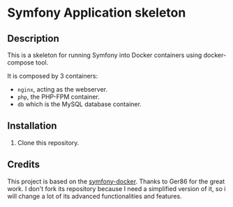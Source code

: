 # Symfony Application skeleton

## Description

This is a skeleton for running Symfony into Docker containers using docker-compose tool.

It is composed by 3 containers:

- `nginx`, acting as the webserver.
- `php`, the PHP-FPM container.
- `db` which is the MySQL database container.

## Installation

1. Clone this repository.

## Credits

This project is based on the [symfony-docker](https://github.com/ger86/symfony-docker). Thanks to Ger86 for the great work.
I don't fork its repository because I need a simplified version of it, so i will change a lot of its advanced functionalities and features.